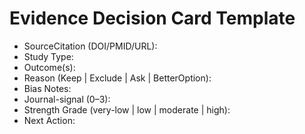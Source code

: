 # Evidence Decision Card Template

- SourceCitation (DOI/PMID/URL): 
- Study Type: 
- Outcome(s): 
- Reason (Keep | Exclude | Ask | BetterOption): 
- Bias Notes: 
- Journal-signal (0–3): 
- Strength Grade (very-low | low | moderate | high): 
- Next Action: 

